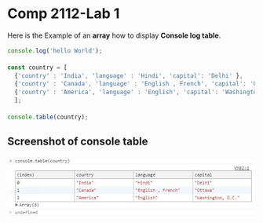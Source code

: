 # Comp 2112-Lab 1
 Here is the Example of an **array** how to display **Console log table**.
```javascript
console.log('hello World');

const country = [
  {'country' : 'India', 'language' : 'Hindi', 'capital': 'Delhi' },
  {'country' : 'Canada', 'language' : 'English , French', 'capital': 'Ottawa' },
  {'country' : 'America', 'language' : 'English', 'capital': 'Washington, D.C.'}   
  ];

console.table(country);
```
## Screenshot of console table
![Screenshot of console table](/Capture.JPG)
